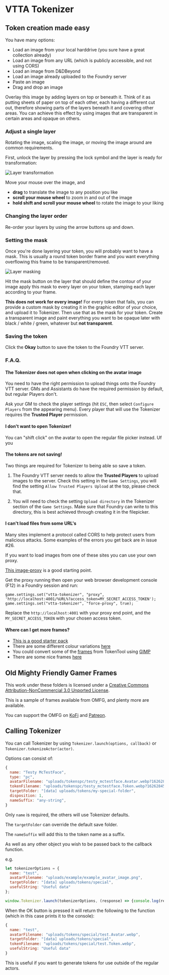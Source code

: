 # VTTA Tokenizer
## Token creation made easy

 You have many options:

- Load an image from your local harddrive (you sure have a great collection already)
- Load an image from any URL (which is publicly accessible, and not using CORS)
- Load an image from D&DBeyond
- Load an image already uploaded to the Foundry server
- Paste an image
- Drag and drop an image

Overlay this image by adding layers on top or beneath it.
Think of it as putting sheets of paper on top of each other, each having a different cut out, therefore showing parts of the layers beneath it and covering other areas.
You can achieve this effect by using images that are transparent in certain areas and opaque on others.

### Adjust a single layer

Rotating the image, scaling the image, or moving the image around are common requirements.

First, unlock the layer by pressing the lock symbol and the layer is ready for transformation:

![Layer transformation](/docs/manipulate-layer.gif)

Move your mouse over the image, and

- **drag** to translate the image to any position you like
- **scroll your mouse wheel** to zoom in and out of the image
- **hold shift and scroll your mouse wheel** to rotate the image to your liking

### Changing the layer order

Re-order your layers by using the arrow buttons up and down.

### Setting the mask

Once you're done layering your token, you will probably want to have a mask.
This is usually a round token border frame and you want everything overflowing this frame to be transparent/removed.


![Layer masking](/docs/mask.gif)

Hit the mask button on the layer that should define the contour of your image apply this mask to every layer on your token, stamping each layer according to your frame.

**This does not work for every image!**
For every token that fails, you can provide a custom mask by creating it in the graphic editor of your choice, and upload it to Tokenizer.
Then use that as the mask for your token.
Create a transparent image and paint everything you want to be opaque later with black / white / green, whatever but **not transparent**.

### Saving the token

Click the **Okay** button to save the token to the Foundry VTT server.

### F.A.Q.

#### The Tokenizer does not open when clicking on the avatar image

You need to have the right permission to upload things onto the Foundry VTT server.
GMs and Assistants do have the required permission by default, but regular Players don't.

Ask your GM to check the player settings (hit `ESC`, then select `Configure Players` from the appearing menu).
Every player that will use the Tokenizer requires the **Trusted Player** permission.

#### I don't want to open Tokenizer!

You can "shift click" on the avatar to open the regular file picker instead.
Uf you

#### The tokens are not saving!

Two things are required for Tokenizer to being able so save a token.

1. The Foundry VTT server needs to allow the **Trusted Players** to upload images to the server.
Check this setting in the `Game Settings`, you will find the setting `Allow Trusted Players Upload` at the top, please check that.

2. You will need to check the setting `Upload directory` in the Tokenizer section of the `Game Settings`.
Make sure that Foundry can write to this directory, this is best achieved through creating it in the filepicker.

#### I can't load files from some URL's

Many sites implement a protocol called CORS to help protect users from malicious attacks.
Some examples of the errors you get back are in issue #26.

If you want to load images from one of these sites you can use your own proxy.

[This image-proxy](https://github.com/VTTAssets/image-proxy) is a good starting point.

Get the proxy running then open your web browser development console (F12) in a Foundry session and run:

```
game.settings.set("vtta-tokenizer", "proxy", 'http://localhost:4001/%URL%?access_token=MY_SECRET_ACCESS_TOKEN');
game.settings.set("vtta-tokenizer", "force-proxy", true);
```

Replace the `http://localhost:4001` with your proxy end point, and the `MY_SECRET_ACCESS_TOKEN` with your chosen access token.

#### Where can I get more frames?

* [This is a good starter pack](https://www.dmsguild.com/product/268503/ADs-Starter-Token-Frame-Set)
* There are some different colour variations [here](https://drive.google.com/file/d/1VQvl2GA6SXuGMTY8hgsb1A2De4fSVRIT/view)
* You could convert some of the [frames](https://github.com/RPTools/TokenTool/tree/main/other-resources/Overlay%20Templates) from TokenTool using [GIMP](https://www.gimp.org/)
* There are some nice frames [here](https://github.com/jcolson/token_frames)

## Old Mighty Friendly Gamer Frames

This work under these folders is licensed under a [Creative Commons Attribution-NonCommercial 3.0 Unported License](http://creativecommons.org/licenses/by-nc/3.0/).

This is a sample of frames available from OMFG, and plenty more are available.

You can support the OMFG on [KoFi](https://ko-fi.com/oldmightyfriendlygamer) and [Patreon](https://patreon.com/omfg).


## Calling Tokenizer

You can call Tokenizer by using `Tokenizer.launch(options, callback)` or `Tokenizer.tokenizeActor(actor)`.

Options can consist of:

```javascript
{
  name: "Testy McTestFace",
  type: "pc",
  avatarFilename: "uploads/tokenspc/testy_mctestface.Avatar.webp?1626284544960",
  tokenFilename: "uploads/tokenspc/testy_mctestface.Token.webp?1626284544960",
  targetFolder: "[data] uploads/tokens/my-special-folder",
  disposition: 1,
  nameSuffix: "any-string",
}
```

Only `name` is required, the others will use Tokenizer defaults.

The `targetFolder` can override the default save folder.

The `nameSuffix` will add this to the token name as a suffix.

As well as any other object you wish to be passed back to the callback function.

e.g. 

```javascript
let tokenizerOptions = {
  name: "test",
  avatarFilename: "uploads/example/example_avatar_image.png",
  targetFolder: "[data] uploads/tokens/special",
  usefulString: "Useful data"
};

window.Tokenizer.launch(tokenizerOptions, (response) => {console.log(response)});
```

When the OK button is pressed it will return the following to the function (which in this case prints it to the console):

```javascript
{
  name: "test",
  avatarFilename: "uploads/tokens/special/test.Avatar.webp",
  targetFolder: "[data] uploads/tokens/special",
  tokenFilename: "uploads/tokens/special/test.Token.webp",
  usefulString: "Useful data"
}
```

This is useful if you want to generate tokens for use outside of the regular actors.

